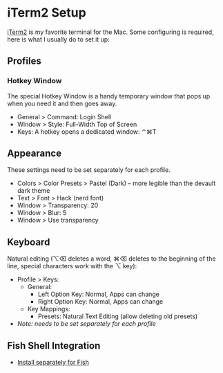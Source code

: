 # iTerm2 Setup

[iTerm2](https://iterm2.com) is my favorite terminal for the Mac. Some configuring is required, here is what I usually do to set it up:

## Profiles

### Hotkey Window

The special Hotkey Window is a handy temporary window that pops up when you need it and then goes away.

- General > Command: Login Shell
- Window > Style: Full-Width Top of Screen
- Keys: A hotkey opens a dedicated window: ⌃⌘T

## Appearance

These settings need to be set separately for each profile.

- Colors > Color Presets > Pastel (Dark) – more legible than the devault dark theme
- Text > Font > Hack (nerd font)
- Window > Transparency: 20
- Window > Blur: 5
- Window > Use transparency

## Keyboard

Natural editing (⌥⌫ deletes a word, ⌘⌫ deletes to the beginning of the line, special characters work with the ⌥ key):

- Profile > Keys:
  - General:
    - Left Option Key: Normal, Apps can change
    - Right Option Key: Normal, Apps can change
  - Key Mappings:
    - Presets: Natural Text Editing (allow deleting old presets)
- *Note: needs to be set separately for each profile*

## Fish Shell Integration

- [Install separately for Fish](https://iterm2.com/documentation-shell-integration.html)
